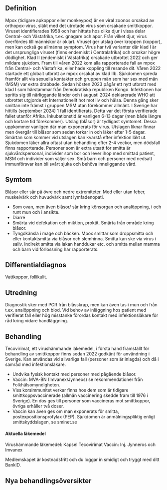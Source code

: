 ## Definition

Mpox (tidigare apkoppor eller monkeypox) är en viral zoonos orsakad av orthopox-virus, släkt med det utrotade virus som orsakade smittkoppor. Viruset identifierades 1958 och har hittats hos olika djur i vissa delar Central- och Västafrika, t.ex. gnagare och apor. Från vilket djur, virus överfördes till människor är oklart. Viruset ger utslag över kroppen (koppor), men kan också ge allmänna symptom.
Virus har två varianter där klad I är det ursprungliga viruset (finns endemiskt i Centralafrika) och orsakar högre dödlighet. Klad II (endemiskt i Västafrika) orsakade utbrottet 2022 och ger mildare sjukdom. Fram till våren 2022 kom alla rapporterade fall av mpox från Central- och Västafrika, eller hade koppling till resande dit. Våren 2022 startade ett globalt utbrott av mpox orsakat av klad IIb. Sjukdomen spreda framför allt via sexuella kontakter och gruppen män som har sex med män (MSM) var extra drabbade.
Sedan hösten 2023 pågår ett nytt utbrott med klad I som härstammar från Demokratiska republiken Kongo. Infektionen har spritts sig till närliggande länder och i augusti 2024 deklarerade WHO att utbrottet utgjorde ett Internationellt hot mot liv och hälsa. Denna gång sker smittan inte främst i gruppen MSM utan förekommer allmänt. I Sverige har hittills (september 2024) 1 fall identifierats. Detta var det första verifierade fallet utanför Afrika.
Inkubationstid är vanligen 6-13 dagar (men både längre och kortare tid förekommer). Utslag (blåsor) är tydligast symtomet. Dessa uppkommer vanligen där man exponerats för virus. Utslagen liknar finnar men övergår till blåsor som sedan torkar in och läker efter 1-5 dagar. Smärtan som kommer vid utslagen kan kvarstå efter infektion läkt ut. Sjukdomen läker allra oftast utan behandling efter 2-4 veckor, men dödsfall finns rapporterade. Personer som är extra utsatt för smitta är sjukvårdspersonal, individer som bor och lever ihop med smittad patient, MSM och individer som säljer sex. Små barn och personer med nedsatt immunförsvar kan bli svårt sjuka och behöva inneliggande vård.

## Symtom

Blåsor eller sår på övre och nedre extremiteter. Med eller utan feber, muskelvärk och huvudvärk samt lymfadenopati.
- Som ovan, men även blåsor/ sår kring könsorgan och analöppning, i och runt mun och i ansikte.
- Diarré
- Smärta vid defekation och miktion, proktit. Smärta från område kring blåsor.
- Tyngdkänsla i mage och bäcken.
Mpox smittar som droppsmitta och eller kontaktsmitta via blåsor och slemhinna. Smitta kan ske via virus i saliv. Indirekt smitta via lakan handdukar etc. och smitta mellan mamma och barn vid förlossning har rapporterats.

## Differentialdiagnos

Vattkoppor, follikulit.

## Utredning

Diagnostik sker med PCR från blåsskrap, men kan även tas i mun och från t.ex. analöppning och blod.
Vid behov av inläggning hos patient med verifierat fall eller hög misstanke förordas kontakt med infektionsläkare för råd kring vidare handläggning.

## Behandling

Tecovirimat, ett virushämmande läkemedel, i första hand framställt för behandling av smittkoppor finns sedan 2022 godkänt för användning i Sverige. Kan användas vid allvarliga fall (personer som är inlagda) och då i samråd med infektionsläkare.
- Undvika fysisk kontakt med personer med pågående blåsor.
- Vaccin: MVA-BN (Imvanex/Jynneos) se rekommendationer från Folkhälsomyndigheten.
- Viss korsimmunitet verkar finns hos dem som är tidigare smittkoppsvaccinerade (allmän vaccinering skedde fram till 1976 i Sverige). En dos ges till personer som vaccineras mot smittkoppor, övriga erhåller två doser.
- Vaccin kan även ges om man exponerats för smitta, postexpositionsprofylax (PEP).
Sjukdomen är anmälningspliktig enligt smittskyddslagen, se sminet.se

#### Aktuella läkemedel

Virushämmande läkemedel: Kapsel Tecovirimat
Vaccin: Inj. Jynneros och Imvanex


Medlemskapet är kostnadsfritt och du loggar in smidigt och tryggt med ditt BankID.

## Nya behandlingsöversikter

